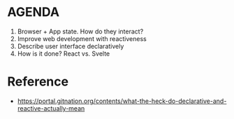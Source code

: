 # AGENDA

1. Browser + App state. How do they interact?
2. Improve web development with reactiveness
3. Describe user interface declaratively
4. How is it done? React vs. Svelte

# Reference

- https://portal.gitnation.org/contents/what-the-heck-do-declarative-and-reactive-actually-mean

